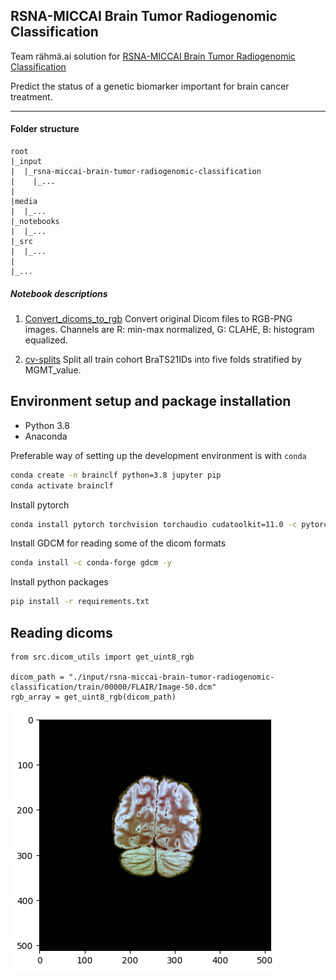 ## RSNA-MICCAI Brain Tumor Radiogenomic Classification

Team rähmä.ai solution for [RSNA-MICCAI Brain Tumor Radiogenomic Classification](https://www.kaggle.com/c/rsna-miccai-brain-tumor-radiogenomic-classification)

Predict the status of a genetic biomarker important for brain cancer treatment.

----------------------------------

#### Folder structure
```
root
|_input
|  |_rsna-miccai-brain-tumor-radiogenomic-classification
|    |_...
|
|media
|  |_...
|_notebooks
|  |_...
|_src
|  |_...
|
|_...
```

##### Notebook descriptions

1. [Convert_dicoms_to_rgb](./notebooks/Convert_dicoms_to_rgb.ipynb) Convert original Dicom files to RGB-PNG images. Channels are R: min-max normalized, G: CLAHE, B: histogram equalized.

2. [cv-splits](./notebooks/cv-splits.ipynb) Split all train cohort BraTS21IDs into five folds stratified by MGMT_value.

## Environment setup and package installation

- Python 3.8
- Anaconda

Preferable way of setting up the development environment is with `conda`
```sh
conda create -n brainclf python=3.8 jupyter pip
conda activate brainclf
```

Install pytorch
```sh
conda install pytorch torchvision torchaudio cudatoolkit=11.0 -c pytorch
```

Install GDCM for reading some of the dicom formats
```sh
conda install -c conda-forge gdcm -y
```

Install python packages
```sh
pip install -r requirements.txt
```

## Reading dicoms

```
from src.dicom_utils import get_uint8_rgb

dicom_path = "./input/rsna-miccai-brain-tumor-radiogenomic-classification/train/00000/FLAIR/Image-50.dcm"
rgb_array = get_uint8_rgb(dicom_path)
```

![sample](./media/rgb-sample.png)